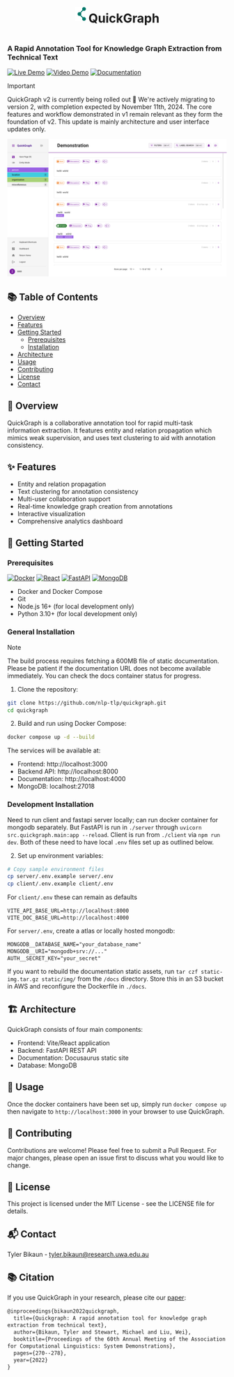 <div style="display:flex;align-items:center;flex-direction:row;justify-content:center">
<img src="quickgraph_logo.png" width="32" height="32">
<h1>QuickGraph</h1>
</div>

### A Rapid Annotation Tool for Knowledge Graph Extraction from Technical Text

[![Live Demo](https://img.shields.io/badge/-Live%20Demo-brightgreen?style=flat&logo=firefoxbrowser&logoColor=white)](https://quickgraph.tech)
[![Video Demo](https://img.shields.io/badge/-Video%20Demo-red?style=flat&logo=youtube&logoColor=white)](https://youtu.be/DTWrR67-nCU)
[![Documentation](https://img.shields.io/badge/-Documentation-blue?style=flat&logo=github&logoColor=white)](https://docs.quickgraph.tech)


> [!IMPORTANT]
> QuickGraph v2 is currently being rolled out 🚧
> We're actively migrating to version 2, with completion expected by November 11th, 2024. The core features and workflow demonstrated in v1 remain relevant as they form the foundation of v2. This update is mainly architecture and user interface updates only.

![Annotation Interface](./client/public/static/annotation_interface_light.png)

## 📚 Table of Contents
- [Overview](#-overview)
- [Features](#-features)
- [Getting Started](#-getting-started)
  - [Prerequisites](#prerequisites)
  - [Installation](#installation)
- [Architecture](#-architecture)
- [Usage](#-usage)
- [Contributing](#-contributing)
- [License](#-license)
- [Contact](#-contact)

## 🌟 Overview

QuickGraph is a collaborative annotation tool for rapid multi-task information extraction. It features entity and relation propagation which mimics weak supervision, and uses text clustering to aid with annotation consistency.

## ✨ Features

- Entity and relation propagation
- Text clustering for annotation consistency
- Multi-user collaboration support
- Real-time knowledge graph creation from annotations
- Interactive visualization
- Comprehensive analytics dashboard

## 🚀 Getting Started

### Prerequisites
[![Docker](https://img.shields.io/badge/docker-%230db7ed.svg?style=flat&logo=docker&logoColor=white)](https://www.docker.com/)
[![React](https://img.shields.io/badge/react-%2320232a.svg?style=flat&logo=react&logoColor=%2361DAFB)](https://reactjs.org/)
[![FastAPI](https://img.shields.io/badge/FastAPI-005571?style=flat&logo=fastapi)](https://fastapi.tiangolo.com/)
[![MongoDB](https://img.shields.io/badge/MongoDB-%234ea94b.svg?style=flat&logo=mongodb&logoColor=white)](https://www.mongodb.com/)

- Docker and Docker Compose
- Git
- Node.js 16+ (for local development only)
- Python 3.10+ (for local development only)

### General Installation

> [!NOTE]
> The build process requires fetching a 600MB file of static documentation. Please be patient if the documentation URL does not become available immediately. You can check the docs container status for progress.

1. Clone the repository:
```bash
git clone https://github.com/nlp-tlp/quickgraph.git
cd quickgraph
```

2. Build and run using Docker Compose:
```bash
docker compose up -d --build
```

The services will be available at:
- Frontend: http://localhost:3000
- Backend API: http://localhost:8000
- Documentation: http://localhost:4000
- MongoDB: localhost:27018

### Development Installation

Need to run client and fastapi server locally; can run docker container for mongodb separately. But FastAPI is run in `./server` through `uvicorn src.quickgraph.main:app --reload`. Client is run from `./client` via `npm run dev`. Both of these need to have local `.env` files set up as outlined below.

2. Set up environment variables:
```bash
# Copy sample environment files
cp server/.env.example server/.env
cp client/.env.example client/.env
```

For `client/.env` these can remain as defaults

```
VITE_API_BASE_URL=http://localhost:8000
VITE_DOC_BASE_URL=http://localhost:4000
```

For `server/.env`, create a atlas or locally hosted mongodb:
```
MONGODB__DATABASE_NAME="your_database_name"
MONGODB__URI="mongodb+srv://..."
AUTH__SECRET_KEY="your_secret"
```

If you want to rebuild the documentation static assets, run `tar czf static-img.tar.gz static/img/` from the `/docs` directory. Store this in an S3 bucket in AWS and reconfigure the Dockerfile in `./docs`.

## 🏗 Architecture

QuickGraph consists of four main components:
- Frontend: Vite/React application
- Backend: FastAPI REST API
- Documentation: Docusaurus static site
- Database: MongoDB

## 🎯 Usage

Once the docker containers have been set up, simply run `docker compose up` then navigate to `http://localhost:3000` in your browser to use QuickGraph.


## 🤝 Contributing

Contributions are welcome! Please feel free to submit a Pull Request. For major changes, please open an issue first to discuss what you would like to change.

## 📄 License
This project is licensed under the MIT License - see the LICENSE file for details.

## 📬 Contact
Tyler Bikaun - tyler.bikaun@research.uwa.edu.au


## 📚 Citation

If you use QuickGraph in your research, please cite our [paper](https://aclanthology.org/2022.acl-demo.27.pdf):

```
@inproceedings{bikaun2022quickgraph,
  title={Quickgraph: A rapid annotation tool for knowledge graph extraction from technical text},
  author={Bikaun, Tyler and Stewart, Michael and Liu, Wei},
  booktitle={Proceedings of the 60th Annual Meeting of the Association for Computational Linguistics: System Demonstrations},
  pages={270--278},
  year={2022}
}

```
